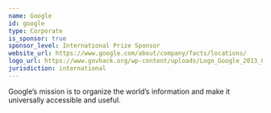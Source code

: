 ```yaml
---
name: Google
id: google
type: Corporate
is_sponsor: true
sponsor_level: International Prize Sponsor
website_url: https://www.google.com/about/company/facts/locations/
logo_url: https://www.govhack.org/wp-content/uploads/Logo_Google_2013_Official.svg_-300x103.png
jurisdiction: international
---
```


Google’s mission is to organize the world’s information and make it universally accessible and useful.